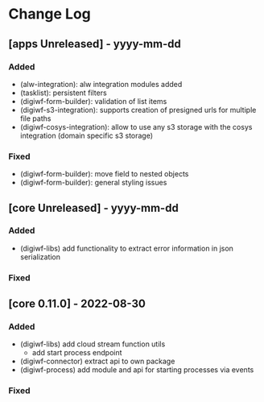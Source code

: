 # Change Log

## [apps Unreleased] - yyyy-mm-dd

### Added

- (alw-integration): alw integration modules added 
- (tasklist): persistent filters
- (digiwf-form-builder): validation of list items
- (digiwf-s3-integration):  supports creation of presigned urls for multiple file paths
- (digiwf-cosys-integration): allow to use any s3 storage with the cosys integration (domain specific s3 storage)

### Fixed

- (digiwf-form-builder): move field to nested objects
- (digiwf-form-builder): general styling issues

## [core Unreleased] - yyyy-mm-dd

### Added

- (digiwf-libs) add functionality to extract error information in json serialization

### Fixed

## [core 0.11.0] - 2022-08-30

### Added

- (digiwf-libs) add cloud stream function utils
    - add start process endpoint
- (digiwf-connector) extract api to own package
- (digiwf-process) add module and api for starting processes via events

### Fixed

